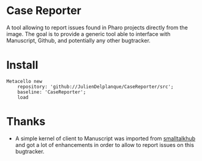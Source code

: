 # Case Reporter
A tool allowing to report issues found in Pharo projects directly from the image.
The goal is to provide a generic tool able to interface with Manuscript, Github, and potentially any other bugtracker.

# Install
```
Metacello new
    repository: 'github://JulienDelplanque/CaseReporter/src';
    baseline: 'CaseReporter';
    load
```

# Thanks
- A simple kernel of client to Manuscript was imported from [smalltalkhub](http://www.smalltalkhub.com/#!/~TorstenBergmann/FogBugz) and got a lot of enhancements in order to allow to report issues on this bugtracker.
